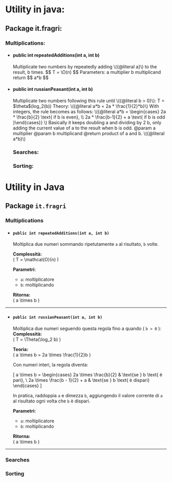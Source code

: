 # Utility in java:
## Package it.fragri:
### Multiplications:
<ul>
    <li>
        <h4> public int repeatedAdditions(int a, int b) </h4>
        <p>
            Multiplicate two numbers by repeatedly adding \({@literal a}\) to the result, b times.
            $$ T = \O(n) $$
            Parameters:
            a multiplier
            b multiplicand
            return $$ a*b $$
        </p>
    </li>
    <li>
        <h4>public int russianPeasant(int a, int b)</h4>
        <p>
            Multiplicate two numbers following this rule until \({@literal b > 0}\):
            T = $\theta$(log_2(b))
            Theory: \({@literal a*b = 2a * \frac{1}{2}*b}\)
            With integers, the rule becomes as follows:
            \({@literal a*b =  \begin{cases} 2a * \frac{b}{2} \text{  if b is even}, \\ 2a * \frac{b-1}{2} + a \text{  if b is odd }\end{cases}} \)
            Basically it keeps doubling a and dividing by 2 b, only adding the current value of a to the result when b is odd.
            @param a multiplier
            @param b multiplicand
            @return product of a and b. \({@literal a*b}\)
        </p>
    </li>

### Searches:
### Sorting:
</ul>

# Utility in Java

## Package `it.fragri`

### Multiplications

- #### `public int repeatedAdditions(int a, int b)`

  Moltiplica due numeri sommando ripetutamente `a` al risultato, `b` volte.  

  **Complessità:**  
  \( T = \mathcal{O}(n) \)

  **Parametri:**  
  - `a`: moltiplicatore  
  - `b`: moltiplicando  

  **Ritorna:**  
  \( a \times b \)

---

- #### `public int russianPeasant(int a, int b)`


  Moltiplica due numeri seguendo questa regola fino a quando \( `b > 0` \):  
  **Complessità:**  
  \( T = \Theta(\log_2 b) \)

  **Teoria:**  
  \( a \times b = 2a \times \frac{1}{2}b \)

  Con numeri interi, la regola diventa:

  \[
  a \times b =
  \begin{cases}
  2a \times \frac{b}{2} & \text{se } b \text{ è pari}, \\
  2a \times \frac{b - 1}{2} + a & \text{se } b \text{ è dispari}
  \end{cases}
  \]

  In pratica, raddoppia `a` e dimezza `b`, aggiungendo il valore corrente di `a` al risultato ogni volta che `b` è dispari.

  **Parametri:**  
  - `a`: moltiplicatore  
  - `b`: moltiplicando  

  **Ritorna:**  
  \( a \times b \)

---

### Searches

### Sorting
